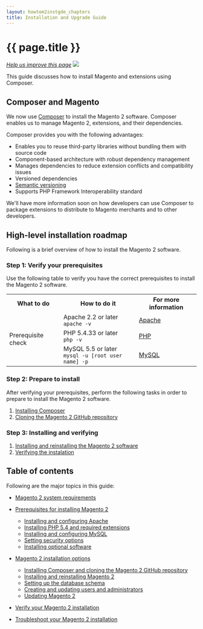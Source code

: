 ```yaml
---
layout: howtom2instgde_chapters
title: Installation and Upgrade Guide
---
```


<h1 id="instgde-overview">{{ page.title }}</h1>

<p><a href="{{ site.githuburl }}install-gde/m2instgde-overview.md" target="_blank"><em>Help us improve this page</em></a>&nbsp;<img src="{{ site.baseurl }}common/images/newWindow.gif"/></p>

This guide discusses how to install Magento and extensions using Composer. 

<h2 id="instgde-overview-composer">Composer and Magento</h2>

We now use <a href="https://getcomposer.org/" target="_blank">Composer</a> to install the Magento 2 software. Composer enables us to manage Magento 2, extensions, and their dependencies.

Composer provides you with the following advantages:

*	Enables you to reuse third-party libraries without bundling them with source code
*	Component-based architecture with robust dependency management
*	Manages dependencies to reduce extension conflicts and compatibility issues
*	Versioned dependencies
*	<a href="https://getcomposer.org/doc/01-basic-usage.md#package-versions" target="_blank">Semantic versioning</a>
*	Supports PHP Framework Interoperability standard

We'll have more information soon on how developers can use Composer to package extensions to distribute to Magento merchants and to other developers.

<h2 id="instgde-overview-roadmap">High-level installation roadmap</h2>

Following is a brief overview of how to install the Magento 2 software.

<h3>Step 1: Verify your prerequisites</h3>

Use the following table to verify you have the correct prerequisites to install the Magento 2 software.

<table>
	<tbody>
		<tr>
			<th>What to do</th>
			<th>How to do it</th>
			<th>For more information</th>
		</tr>
	<tr>
		<td rowspan="3">Prerequisite check</td>
		<td>Apache 2.2 or later<br>
		<code>apache -v</code></td><td><a href="{{ site.gdeurl }}install-gde/prereq/apache.html" target="_blank">Apache</a></td>
	</tr>
	<tr><td>PHP 5.4.33 or later<br>
	<code>php -v</code></td><td><a href="{{ site.gdeurl }}install-gde/prereq/php.html" target="_blank">PHP</a></td></tr>
	<tr><td>MySQL 5.5 or later<br>
	<code>mysql -u [root user name] -p</code></td><td><a href="{{ site.gdeurl }}install-gde/prereq/mysql.html" target="_blank">MySQL</a></td></tr>
	</tr>
</tbody>
</table>

<h3>Step 2: Prepare to install</h3>

After verifying your prerequisites, perform the following tasks in order to prepare to install the Magento 2 software.

1.	<a href="{{ site.gdeurl }}install-gde/install/composer-clone.html#instgde-prereq-compose-install">Installing Composer</a>
2.	<a href="{{ site.gdeurl }}install-gde/install/composer-clone.html#instgde-prereq-compose-clone">Cloning the Magento 2 GitHub repository</a>
	
<h3>Step 3: Installing and verifying</h3>

1.	<a href="{{ site.gdeurl }}install-gde/install/install.html">Installing and reinstalling the Magento 2 software</a>
2.	<a href="{{ site.gdeurl }}install-gde/install/verify.html">Verifying the instalation</a>

<h2 id="instgde-toc">Table of contents</h2>

Following are the major topics in this guide:

*	<a href="{{ site.gdeurl }}install-gde/system-requirements.html">Magento 2 system requirements</a>
*	<a href="{{ site.gdeurl }}install-gde/prereq/prereq-overview.html">Prerequisites for installing Magento 2</a>

	*	<a href="{{ site.gdeurl }}install-gde/prereq/apache.html">Installing and configuring Apache</a> 
	*	<a href="{{ site.gdeurl }}install-gde/prereq/php.html">Installing PHP 5.4 and required extensions</a>
	*	<a href="{{ site.gdeurl }}install-gde/prereq/mysql.html">Installing and configuring MySQL</a>
	*	<a href="{{ site.gdeurl }}install-gde/prereq/security.html">Setting security options</a>
	*	<a href="{{ site.gdeurl }}install-gde/prereq/optional.html">Installing optional software</a>

*	<a href="{{ site.gdeurl }}install-gde/install/install-overview.html">Magento 2 installation options</a>

	*	<a href="{{ site.gdeurl }}install-gde/install/composer-clone.html">Installing Composer and cloning the Magento 2 GitHub repository</a>
	*	<a href="{{ site.gdeurl }}install-gde/install/install.html">Installing and reinstalling Magento 2</a>
	*	<a href="{{ site.gdeurl }}install-gde/install/schema.html">Setting up the database schema</a>
	*	<a href="{{ site.gdeurl }}install-gde/install/admin-users.html">Creating and updating users and administrators</a>
	*	<a href="{{ site.gdeurl }}install-gde/install/update.html">Updating Magento 2</a>

*	<a href="{{ site.gdeurl }}install-gde/install/verify.html">Verify your Magento 2 installation</a>
*	<a href="{{ site.gdeurl }}install-gde/install/tshoot.html">Troubleshoot your Magento 2 installation</a>

